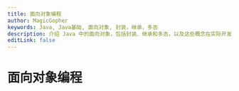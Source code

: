 ```yaml
---
title: 面向对象编程
author: MagicGopher
keywords: Java, Java基础, 面向对象, 封装，继承，多态
description: 介绍 Java 中的面向对象，包括封装、继承和多态，以及这些概念在实际开发中的应用场景。
editLink: false
---
```


# 面向对象编程